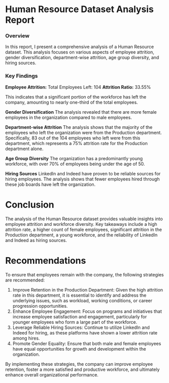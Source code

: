 # Human Resource Dataset Analysis Report

### Overview
In this report, I present a comprehensive analysis of a Human Resource dataset. This analysis focuses on various aspects of employee attrition, gender diversification, department-wise attrition, age group diversity, and hiring sources.

### Key Findings
**Employee Attrition:** Total Employees Left: 104
**Attrition Ratio:** 33.55%

This indicates that a significant portion of the workforce has left the company, amounting to nearly one-third of the total employees.

**Gender Diversification**
The analysis revealed that there are more female employees in the organization compared to male employees.

**Department-wise Attrition**
The analysis shows that the majority of the employees who left the organization were from the Production department. Specifically, 83 out of the 104 employees who left were from this department, which represents a 75% attrition rate for the Production department alone.

**Age Group Diversity**
The organization has a predominantly young workforce, with over 70% of employees being under the age of 50.

**Hiring Sources**
LinkedIn and Indeed have proven to be reliable sources for hiring employees. The analysis shows that fewer employees hired through these job boards have left the organization.

# Conclusion
The analysis of the Human Resource dataset provides valuable insights into employee attrition and workforce diversity. Key takeaways include a high attrition rate, a higher count of female employees, significant attrition in the Production department, a young workforce, and the reliability of LinkedIn and Indeed as hiring sources.

# Recommendations
To ensure that employees remain with the company, the following strategies are recommended:

1.  Improve Retention in the Production Department: Given the high attrition rate in this department, it is essential to identify and address the underlying issues, such as workload, working conditions, or career progression opportunities.
2.  Enhance Employee Engagement: Focus on programs and initiatives that increase employee satisfaction and engagement, particularly for younger employees who form a large part of the workforce.
3.  Leverage Reliable Hiring Sources: Continue to utilize LinkedIn and Indeed for hiring, as these platforms have shown a lower attrition rate among hires.
4.  Promote Gender Equality: Ensure that both male and female employees have equal opportunities for growth and development within the organization.

By implementing these strategies, the company can improve employee retention, foster a more satisfied and productive workforce, and ultimately enhance overall organizational performance.
